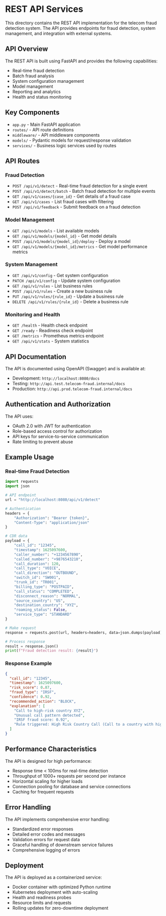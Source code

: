 # REST API Services

This directory contains the REST API implementation for the telecom fraud detection system. The API provides endpoints for fraud detection, system management, and integration with external systems.

## API Overview

The REST API is built using FastAPI and provides the following capabilities:
- Real-time fraud detection
- Batch fraud analysis
- System configuration management
- Model management
- Reporting and analytics
- Health and status monitoring

## Key Components

- `app.py` - Main FastAPI application
- `routes/` - API route definitions
- `middleware/` - API middleware components
- `models/` - Pydantic models for request/response validation
- `services/` - Business logic services used by routes

## API Routes

### Fraud Detection

- `POST /api/v1/detect` - Real-time fraud detection for a single event
- `POST /api/v1/detect/batch` - Batch fraud detection for multiple events
- `GET /api/v1/cases/{case_id}` - Get details of a fraud case
- `GET /api/v1/cases` - List fraud cases with filtering
- `POST /api/v1/feedback` - Submit feedback on a fraud detection

### Model Management

- `GET /api/v1/models` - List available models
- `GET /api/v1/models/{model_id}` - Get model details
- `POST /api/v1/models/{model_id}/deploy` - Deploy a model
- `GET /api/v1/models/{model_id}/metrics` - Get model performance metrics

### System Management

- `GET /api/v1/config` - Get system configuration
- `PATCH /api/v1/config` - Update system configuration
- `GET /api/v1/rules` - List business rules
- `POST /api/v1/rules` - Create a new business rule
- `PUT /api/v1/rules/{rule_id}` - Update a business rule
- `DELETE /api/v1/rules/{rule_id}` - Delete a business rule

### Monitoring and Health

- `GET /health` - Health check endpoint
- `GET /ready` - Readiness check endpoint
- `GET /metrics` - Prometheus metrics endpoint
- `GET /api/v1/stats` - System statistics

## API Documentation

The API is documented using OpenAPI (Swagger) and is available at:
- Development: `http://localhost:8080/docs`
- Testing: `http://api.test.telecom-fraud.internal/docs`
- Production: `http://api.prod.telecom-fraud.internal/docs`

## Authentication and Authorization

The API uses:
- OAuth 2.0 with JWT for authentication
- Role-based access control for authorization
- API keys for service-to-service communication
- Rate limiting to prevent abuse

## Example Usage

### Real-time Fraud Detection

```python
import requests
import json

# API endpoint
url = "http://localhost:8080/api/v1/detect"

# Authentication
headers = {
    "Authorization": "Bearer {token}",
    "Content-Type": "application/json"
}

# CDR data
payload = {
    "call_id": "12345",
    "timestamp": 1625097600,
    "caller_number": "+1234567890",
    "called_number": "+9876543210",
    "call_duration": 120,
    "call_type": "VOICE",
    "call_direction": "OUTBOUND",
    "switch_id": "SW001",
    "trunk_id": "TR001",
    "billing_type": "POSTPAID",
    "call_status": "COMPLETED",
    "disconnect_reason": "NORMAL",
    "source_country": "US",
    "destination_country": "XYZ",
    "roaming_status": False,
    "service_type": "STANDARD"
}

# Make request
response = requests.post(url, headers=headers, data=json.dumps(payload))

# Process response
result = response.json()
print(f"Fraud detection result: {result}")
```

### Response Example

```json
{
  "call_id": "12345",
  "timestamp": 1625097600,
  "risk_score": 0.87,
  "fraud_type": "IRSF",
  "confidence": 0.92,
  "recommended_action": "BLOCK",
  "explanation": [
    "Call to high-risk country XYZ",
    "Unusual call pattern detected",
    "IRSF fraud score: 0.92",
    "Rule triggered: High Risk Country Call (Call to a country with high IRSF risk)"
  ]
}
```

## Performance Characteristics

The API is designed for high performance:
- Response time < 100ms for real-time detection
- Throughput of 1000+ requests per second per instance
- Horizontal scaling for higher loads
- Connection pooling for database and service connections
- Caching for frequent requests

## Error Handling

The API implements comprehensive error handling:
- Standardized error responses
- Detailed error codes and messages
- Validation errors for request data
- Graceful handling of downstream service failures
- Comprehensive logging of errors

## Deployment

The API is deployed as a containerized service:
- Docker container with optimized Python runtime
- Kubernetes deployment with auto-scaling
- Health and readiness probes
- Resource limits and requests
- Rolling updates for zero-downtime deployment